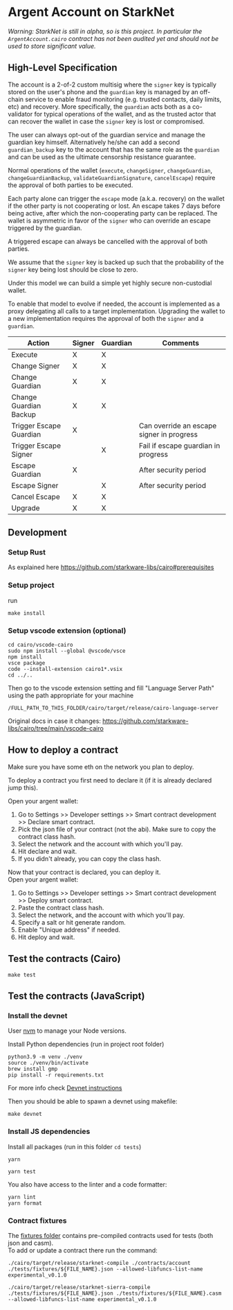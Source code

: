 # Argent Account on StarkNet

_Warning: StarkNet is still in alpha, so is this project. In particular the `ArgentAccount.cairo` contract has not been audited yet and should not be used to store significant value._

## High-Level Specification

The account is a 2-of-2 custom multisig where the `signer` key is typically stored on the user's phone and the `guardian` key is managed by an off-chain service to enable fraud monitoring (e.g. trusted contacts, daily limits, etc) and recovery. More specifically, the `guardian` acts both as a co-validator for typical operations of the wallet, and as the trusted actor that can recover the wallet in case the `signer` key is lost or compromised.

The user can always opt-out of the guardian service and manage the guardian key himself. Alternatively he/she can add a second `guardian_backup` key to the account that has the same role as the `guardian` and can be used as the ultimate censorship resistance guarantee.

Normal operations of the wallet (`execute`, `changeSigner`, `changeGuardian`, `changeGuardianBackup`, `validateGuardianSignature`, `cancelEscape`) require the approval of both parties to be executed.

Each party alone can trigger the `escape` mode (a.k.a. recovery) on the wallet if the other party is not cooperating or lost. An escape takes 7 days before being active, after which the non-cooperating party can be replaced.
The wallet is asymmetric in favor of the `signer` who can override an escape triggered by the guardian.

A triggered escape can always be cancelled with the approval of both parties.

We assume that the `signer` key is backed up such that the probability of the `signer` key being lost should be close to zero.

Under this model we can build a simple yet highly secure non-custodial wallet.

To enable that model to evolve if needed, the account is implemented as a proxy delegating all calls to a target implementation. Upgrading the wallet to a new implementation requires the approval of both the `signer` and a `guardian`.

| Action                  | Signer | Guardian | Comments                                  |
| ----------------------- | ------ | -------- | ----------------------------------------- |
| Execute                 | X      | X        |                                           |
| Change Signer           | X      | X        |                                           |
| Change Guardian         | X      | X        |                                           |
| Change Guardian Backup  | X      | X        |                                           |
| Trigger Escape Guardian | X      |          | Can override an escape signer in progress |
| Trigger Escape Signer   |        | X        | Fail if escape guardian in progress       |
| Escape Guardian         | X      |          | After security period                     |
| Escape Signer           |        | X        | After security period                     |
| Cancel Escape           | X      | X        |                                           |
| Upgrade                 | X      | X        |                                           |

## Development

### Setup Rust

As explained here https://github.com/starkware-libs/cairo#prerequisites

### Setup project

run

```
make install
```

### Setup vscode extension (optional)

```
cd cairo/vscode-cairo
sudo npm install --global @vscode/vsce
npm install
vsce package
code --install-extension cairo1*.vsix
cd ../..
```

Then go to the vscode extension setting and fill "Language Server Path" using the path appropriate for your machine

```
/FULL_PATH_TO_THIS_FOLDER/cairo/target/release/cairo-language-server
```

Original docs in case it changes: https://github.com/starkware-libs/cairo/tree/main/vscode-cairo

## How to deploy a contract

Make sure you have some eth on the network you plan to deploy.

To deploy a contract you first need to declare it (if it is already declared jump this).

Open your argent wallet:

1. Go to Settings >> Developer settings >> Smart contract development >> Declare smart contract.
2. Pick the json file of your contract (not the abi). Make sure to copy the contract class hash.
3. Select the network and the account with which you'll pay.
4. Hit declare and wait.
5. If you didn't already, you can copy the class hash.

Now that your contract is declared, you can deploy it.  
Open your argent wallet:

1. Go to Settings >> Developer settings >> Smart contract development >> Deploy smart contract.
2. Paste the contract class hash.
3. Select the network, and the account with which you'll pay.
4. Specify a salt or hit generate random.
5. Enable "Unique address" if needed.
6. Hit deploy and wait.

## Test the contracts (Cairo)

```
make test
```

## Test the contracts (JavaScript)

### Install the devnet

User [nvm](https://github.com/nvm-sh/nvm) to manage your Node versions.

Install Python dependencies (run in project root folder)

```
python3.9 -m venv ./venv
source ./venv/bin/activate
brew install gmp
pip install -r requirements.txt
```

For more info check [Devnet instructions](https://0xspaceshard.github.io/starknet-devnet/docs/intro)

Then you should be able to spawn a devnet using makefile:

```shell
make devnet
```

### Install JS dependencies

Install all packages (run in this folder `cd tests`)

```shell
yarn
```

```shell
yarn test
```

You also have access to the linter and a code formatter:

```shell
yarn lint
yarn format
```

### Contract fixtures

The [fixtures folder](./tests/fixtures/) contains pre-compiled contracts used for tests (both json and casm).  
To add or update a contract there run the command:

```shell
./cairo/target/release/starknet-compile ./contracts/account ./tests/fixtures/${FILE_NAME}.json --allowed-libfuncs-list-name experimental_v0.1.0

./cairo/target/release/starknet-sierra-compile ./tests/fixtures/${FILE_NAME}.json ./tests/fixtures/${FILE_NAME}.casm --allowed-libfuncs-list-name experimental_v0.1.0
```
